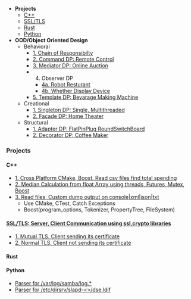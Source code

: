 - **Projects**
  - [C++](#cpp)
  - [SSL/TLS](#ssl)
  - [Rust](#r)
  - [Python](#p)
- **OOD/Object Oriented Design**
  - Behavioral
    - [1. Chain of Responsibilty](/Languages/Programming_Languages/c++/Design_Pattens/Behavioral/Chain-of-Resp/)
    - [2. Command DP: Remote Control](/Languages/Programming_Languages/c++/Design_Pattens/Behavioral/Command/)
    - [3. Mediator DP: Online Auction](/Languages/Programming_Languages/c++/Design_Pattens/Behavioral/Mediator/)
    - 4. Observer DP
      - [4a. Robot Resturant](/Languages/Programming_Languages/c++/Design_Pattens/Behavioral/Observer/Robot_Resturant/)
      - [4b. Whether Display Device](/Languages/Programming_Languages/c++/Design_Pattens/Behavioral/Observer/Whether_Display_Device/)
    - [5. Template DP: Bevarage Making Machine](/Languages/Programming_Languages/c++/Design_Pattens/Behavioral/Template/)
  - Creational
    - [1. Singleton DP: Single, Multithreaded](/Languages/Programming_Languages/c++/Design_Pattens/Creational/Singleton/)
    - [2. Facade DP: Home Theater](/Languages/Programming_Languages/c++/Design_Pattens/Creational/facade/)
  - Structural
    - [1. Adapter DP: FlatPinPlug RoundSwitchBoard](/Languages/Programming_Languages/c++/Design_Pattens/Structural/Adapter/)
    - [2. Decorator DP: Coffee Maker](/Languages/Programming_Languages/c++/Design_Pattens/Structural/Decorator/)


### Projects
<a name=cpp></a>
#### C++
- [1. Cross Platform CMake, Boost. Read csv files find total spending](/Projects/Cross_Platform/Read_csv_files_Find_Total_Spending/)
- [2. Median Calculation from float Array using threads, Futures, Mutex, Boost](/Projects/C++/Median_Calculation_from_float_array/)
- [3. Read files, Custom dump output on console|xml|json|txt](/Projects/C++/Read_File_Custom_Dump_XMLTxtJsonConsole/)
    - Use CMake, CTest, Catch Exceptions
    - Boost(program_options, Tokenizer, PropertyTree, FileSystem)

<a name=ssl></a>
#### [SSL/TLS: Server, Client Communication using ssl,crypto libraries](/Projects/TLS_SSL/)
- [1. Mutual TLS. Client sending its certificate](/Projects/TLS_SSL/Mutual_TLS_client-sending-its-certs/)
- [2. Normal TLS. Client not sending its certificate](/Projects/TLS_SSL/Normal_TLS_client-notsending-itsCerts/)

<a name=r></a>
#### Rust

<a name=p></a>
#### Python
- [Parser for /var/log/samba/log.*](https://github.com/RedHatInsights/insights-core/pull/2362)
- [Parser for /etc/dirsrv/slapd-<>/dse.ldif](https://github.com/RedHatInsights/insights-core/pull/2362)
